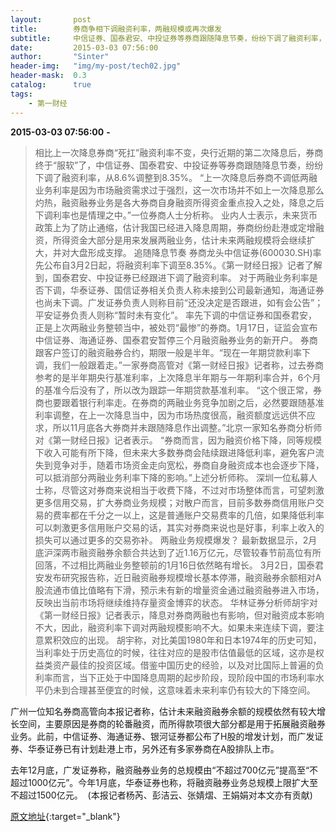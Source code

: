 ```yaml
---
layout:       post
title:        券商争相下调融资利率，两融规模或再次爆发
subtitle:     中信证券、国泰君安、中投证券等券商跟随降息节奏，纷纷下调了融资利率，从8.6%调整到8.35%。
date:         2015-03-03 07:56:00
author:       "Sinter"
header-img:   "img/my-post/tech02.jpg"
header-mask:  0.3
catalog:      true
tags:
    - 第一财经
---
```


**2015-03-03 07:56:00**  **-**

> 相比上一次降息券商“死扛”融资利率不变，央行近期的第二次降息后，券商终于“服软”了，中信证券、国泰君安、中投证券等券商跟随降息节奏，纷纷下调了融资利率，从8.6%调整到8.35%。
“上一次降息后券商不调低两融业务利率是因为市场融资需求过于强烈，这一次市场并不如上一次降息那么灼热，融资融券业务是各大券商自身融资所得资金重点投入之处，降息之后下调利率也是情理之中。”一位券商人士分析称。
业内人士表示，未来货币政策上为了防止通缩，估计我国已经进入降息周期，券商纷纷赴港或定增融资，所得资金大部分是用来发展两融业务，估计未来两融规模将会继续扩大，并对大盘形成支撑。
追随降息节奏
券商龙头中信证券(600030.SH)率先公布自3月2日起，将融资利率下调至8.35%。《第一财经日报》记者了解到，国泰君安、中投证券已经跟进下调了融资利率。
对于两融业务利率是否下调，华泰证券、国信证券相关负责人称未接到公司最新通知，海通证券也尚未下调。广发证券负责人则称目前“还没决定是否跟进，如有会公告”；平安证券负责人则称“暂时未有变化”。
率先下调的中信证券和国泰君安，正是上次两融业务整顿当中，被处罚“最惨”的券商。1月17日，证监会宣布中信证券、海通证券、国泰君安暂停三个月融资融券业务的新开户。
券商跟客户签订的融资融券合约，期限一般是半年。“现在一年期贷款利率下调，我们一般跟着走。”一家券商高管对《第一财经日报》记者称，过去券商参考的是半年期央行基准利率，上次降息半年期与一年期利率合并，6个月的基准今后没有了，所以改为跟踪一年期贷款基准利率。
“这个很正常，券商也要跟着银行利率走。在券商的两融业务竞争加剧之后，必然要跟随基准利率调整，在上一次降息当中，因为市场热度很高，融资额度远远供不应求，所以11月底各大券商并未跟随降息作出调整。”北京一家知名券商分析师对《第一财经日报》记者表示。
“券商而言，因为融资价格下降，同等规模下收入可能有所下降，但未来大多数券商会陆续跟进降低利率，避免客户流失到竞争对手，随着市场资金走向宽松，券商自身融资成本也会逐步下降，可以抵消部分两融业务利率下降的影响。”上述分析师称。
深圳一位私募人士称，尽管这对券商来说相当于收费下降，不过对市场整体而言，可望刺激更多信用交易，扩大券商业务规模；对散户而言，目前多数券商信用账户交易的费率都在千分之一以上，这是普通账户交易费率的几倍，如果降低利率可以刺激更多信用账户交易的话，其实对券商来说也是好事，利率上收入的损失可以通过更多的交易弥补。
两融业务规模爆发？
最新数据显示，2月底沪深两市融资融券余额合共达到了近1.16万亿元，尽管较春节前高位有所回落，不过相比两融业务整顿前的1月16日依然略有增长。
3月2日，国泰君安发布研究报告称，近日融资融券规模增长基本停滞，融资融券余额相对A股流通市值比值略有下滑，预示未有新的增量资金通过融资融券进入市场，反映出当前市场将继续维持存量资金博弈的状态。
华林证券分析师胡宇对《第一财经日报》记者表示，降息对券商两融也有影响，但对融资成本影响不大，因此，融资利率下调对两融规模影响不大。如果未来连续下调，要注意累积效应的出现。
胡宇称，对比美国1980年和日本1974年的历史可知，当利率处于历史高位的时候，往往对应的是股市估值最低的区域，这亦是权益类资产最佳的投资区域。借鉴中国历史的经验，以及对比国际上普遍的负利率而言，当下正处于中国降息周期的起步阶段，现阶段中国的市场利率水平仍未到合理甚至便宜的时候，这意味着未来利率仍有较大的下降空间。

广州一位知名券商高管向本报记者称，估计未来融资融券余额的规模依然有较大增长空间，主要原因是券商的轮番融资，而所得款项很大部分都是用于拓展融资融券业务。此前，中信证券、海通证券、银河证券都公布了H股的增发计划，而广发证券、华泰证券已有计划赴港上市，另外还有多家券商在A股排队上市。

去年12月底，广发证券称，融资融券业务的总规模由“不超过700亿元”提高至“不超过1000亿元”。今年1月底，华泰证券也称，将融资融券业务总规模上限扩大至不超过1500亿元。 
(本报记者杨芮、彭洁云、张婧熠、王娟娟对本文亦有贡献)


[原文地址](http://www.yicai.com/news/4580699.html){:target="_blank"}


